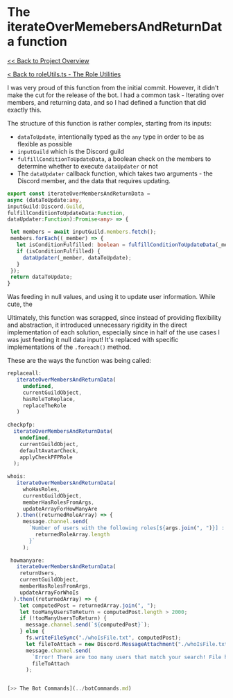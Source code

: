 # The iterateOverMemebersAndReturnData function

[<< Back to Project Overview](../defenderProject.md)

[< Back to roleUtils.ts - The Role Utilities](roleUtils.md)

I was very proud of this function from the initial commit. However, it didn't make the cut for the release of the bot. I had a common task - Iterating over members, and returning data, and so I had defined a function that did exactly this.

The structure of this function is rather complex, starting from its inputs:
- `dataToUpdate`, intentionally typed as the `any` type in order to be as flexible as possible
- `inputGuild` which is the Discord guild
- `fulfillConditionToUpdateData`, a boolean check on the members to determine whether to execute `dataUpdater` or not
- The `dataUpdater` callback function, which takes two arguments - the Discord member, and the data that requires updating.

```typescript
export const iterateOverMembersAndReturnData = 
async (dataToUpdate:any, 
inputGuild:Discord.Guild, 
fulfillConditionToUpdateData:Function, 
dataUpdater:Function):Promise<any> => {

 let members = await inputGuild.members.fetch();
 members.forEach((_member) => {
   let isConditionFulfilled: boolean = fulfillConditionToUpdateData(_member);
   if (isConditionFulfilled) {
     dataUpdater(_member, dataToUpdate);
   }
 });
 return dataToUpdate;
}
```

Was feeding in null values, and using it to update user information. While cute, the 

Ultimately, this function was scrapped, since instead of providing flexibility and abstraction, it introduced unnecessary rigidity in the direct implementation of each solution, especially since in half of the use cases I was just feeding it null data input! It's replaced with specific implementations of the `.foreach()` method.

These are the ways the function was being called:
```typescript
replaceall:
   iterateOverMembersAndReturnData(
     undefined,
     currentGuildObject,
     hasRoleToReplace,
     replaceTheRole
   )
   
checkpfp:
  iterateOverMembersAndReturnData(
    undefined,
    currentGuildObject,
    defaultAvatarCheck,
    applyCheckPFPRole
  );
        
whois:
   iterateOverMembersAndReturnData(
     whoHasRoles,
     currentGuildObject,
     memberHasRolesFromArgs,
     updateArrayForHowManyAre
   ).then((returnedRoleArray) => {
     message.channel.send(
       `Number of users with the following roles[${args.join(", ")}] : ${
         returnedRoleArray.length
       }`
     );
     
 howmanyare:
   iterateOverMembersAndReturnData(
    returnUsers,
    currentGuildObject,
    memberHasRolesFromArgs,
    updateArrayForWhoIs
  ).then((returnedArray) => {
    let computedPost = returnedArray.join(", ");
    let tooManyUsersToReturn = computedPost.length > 2000;
    if (!tooManyUsersToReturn) {
      message.channel.send(`${computedPost}`);
    } else {
      fs.writeFileSync("./whoIsFile.txt", computedPost);
      let fileToAttach = new Discord.MessageAttachment("./whoIsFile.txt");
      message.channel.send(
        `Error! There are too many users that match your search! File has been generated with list of users.`,
        fileToAttach
      );


[>> The Bot Commands](../botCommands.md)
